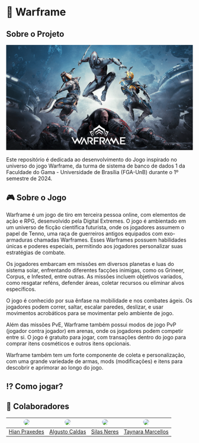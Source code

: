 # 👾 Warframe

## Sobre o Projeto

![Warframe](docs\assets\capa.png)

Este repositório é dedicada ao desenvolvimento do Jogo inspirado no universo do jogo Warframe, da turma de sistema de banco de dados 1 da Faculdade do Gama - Universidade de Brasília (FGA-UnB) durante o 1º semestre de 2024.

## 🎮 Sobre o Jogo

Warframe é um jogo de tiro em terceira pessoa online, com elementos de ação e RPG, desenvolvido pela Digital Extremes. O jogo é ambientado em um universo de ficção científica futurista, onde os jogadores assumem o papel de Tenno, uma raça de guerreiros antigos equipados com exo-armaduras chamadas Warframes. Esses Warframes possuem habilidades únicas e poderes especiais, permitindo aos jogadores personalizar suas estratégias de combate.

Os jogadores embarcam em missões em diversos planetas e luas do sistema solar, enfrentando diferentes facções inimigas, como os Grineer, Corpus, e Infested, entre outras. As missões incluem objetivos variados, como resgatar reféns, defender áreas, coletar recursos ou eliminar alvos específicos.

O jogo é conhecido por sua ênfase na mobilidade e nos combates ágeis. Os jogadores podem correr, saltar, escalar paredes, deslizar, e usar movimentos acrobáticos para se movimentar pelo ambiente de jogo.

Além das missões PvE, Warframe também possui modos de jogo PvP (jogador contra jogador) em arenas, onde os jogadores podem competir entre si. O jogo é gratuito para jogar, com transações dentro do jogo para comprar itens cosméticos e outros itens opcionais.

Warframe também tem um forte componente de coleta e personalização, com uma grande variedade de armas, mods (modificações) e itens para descobrir e aprimorar ao longo do jogo.

## :interrobang: Como jogar?

## :handshake: Colaboradores

| <img src="https://avatars.githubusercontent.com/u/78980856?s=400&u=921d277b9f43db9a1f09325391b30bb23e2f6c1e&v=4" width="100px" style="border-radius: 50%;"> | <img src="https://avatars.githubusercontent.com/u/98053876?v=4" width="100px" style="border-radius: 50%;"> | <img src="https://avatars.githubusercontent.com/u/78981008?v=4" width="100px" style="border-radius: 50%;"> | <img src="https://avatars.githubusercontent.com/u/54339291?v=4" width="100px" style="border-radius: 50%;"> |
|:----------------------------------------------------------:|:------------------------------------------------:|:-------------------------------------------------------------:|:----------------------------------------------------:|
|[Hian Praxedes](https://github.com/HianPraxedes)      | [Algusto Caldas](https://github.com/Algusto-RC)     | [Silas Neres](https://github.com/Silas-neres)      | [Taynara Marcellos](https://github.com/TaynaraCris)      |
